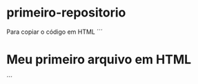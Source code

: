# primeiro-repositorio

Para copiar o código em HTML
´´´
<html>
  
  <h1>Meu primeiro arquivo em HTML</h1>
</html>
´´´
